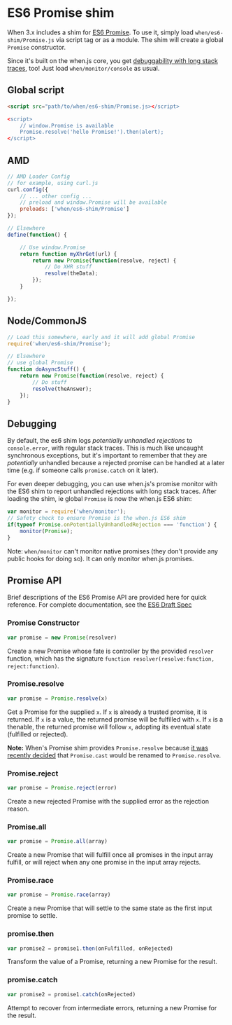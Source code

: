 # ES6 Promise shim

When 3.x includes a shim for [ES6 Promise](https://people.mozilla.org/~jorendorff/es6-draft.html#sec-promise-constructor).  To use it, simply load `when/es6-shim/Promise.js` via script tag or as a module.  The shim will create a global `Promise` constructor.

Since it's built on the when.js core, you get [debuggability with long stack traces](api.md#whenmonitorconsole), too!  Just load `when/monitor/console` as usual.

## Global script

```html
<script src="path/to/when/es6-shim/Promise.js></script>

<script>
	// window.Promise is available
	Promise.resolve('hello Promise!').then(alert);
</script>
```

## AMD

```js
// AMD Loader Config
// for example, using curl.js
curl.config({
	// ... other config ...
	// preload and window.Promise will be available
	preloads: ['when/es6-shim/Promise']
});

// Elsewhere
define(function() {

	// Use window.Promise
	return function myXhrGet(url) {
		return new Promise(function(resolve, reject) {
			// Do XHR stuff
			resolve(theData);
		});
	}

});
```

## Node/CommonJS

```js
// Load this somewhere, early and it will add global Promise
require('when/es6-shim/Promise');

// Elsewhere
// use global Promise
function doAsyncStuff() {
	return new Promise(function(resolve, reject) {
		// Do stuff
		resolve(theAnswer);
	});
}
```

## Debugging

By default, the es6 shim logs *potentially unhandled rejections* to `console.error`, with regular stack traces.  This is much like uncaught synchronous exceptions, but it's important to remember that they are *potentially* unhandled because a rejected promise can be handled at a later time (e.g. if someone calls `promise.catch` on it later).

For even deeper debugging, you can use when.js's promise monitor with the ES6 shim to report unhandled rejections with long stack traces.  After loading the shim, ie global `Promise` is now the when.js ES6 shim: 

```js
var monitor = require('when/monitor');
// Safety check to ensure Promise is the when.js ES6 shim
if(typeof Promise.onPotentiallyUnhandledRejection === 'function') {
	monitor(Promise);
}
```

Note: `when/monitor` can't monitor native promises (they don't provide any public hooks for doing so).  It can only monitor when.js promises.

## Promise API

Brief descriptions of the ES6 Promise API are provided here for quick reference.  For complete documentation, see the [ES6 Draft Spec](https://people.mozilla.org/~jorendorff/es6-draft.html#sec-promise-constructor)

### Promise Constructor

```js
var promise = new Promise(resolver)
```

Create a new Promise whose fate is controller by the provided `resolver` function, which has the signature `function resolver(resolve:function, reject:function)`.

### Promise.resolve

```js
var promise = Promise.resolve(x)
```

Get a Promise for the supplied `x`. If `x` is already a trusted promise, it is returned.  If `x` is a value, the returned promise will be fulfilled with `x`.  If `x` is a thenable, the returned promise will follow `x`, adopting its eventual state (fulfilled or rejected).

**Note:** When's Promise shim provides `Promise.resolve` because [it was recently decided](http://esdiscuss.org/topic/the-promise-resolve-cast-tldr) that `Promise.cast` would be renamed to `Promise.resolve`.

### Promise.reject

```js
var promise = Promise.reject(error)
```

Create a new rejected Promise with the supplied error as the rejection reason.

### Promise.all

```js
var promise = Promise.all(array)
```

Create a new Promise that will fulfill once all promises in the input array fulfill, or will reject when any one promise in the input array rejects.

### Promise.race

```js
var promise = Promise.race(array)
```

Create a new Promise that will settle to the same state as the first input promise to settle.

### promise.then

```js
var promise2 = promise1.then(onFulfilled, onRejected)
```

Transform the value of a Promise, returning a new Promise for the result.

### promise.catch

```js
var promise2 = promise1.catch(onRejected)
```

Attempt to recover from intermediate errors, returning a new Promise for the result.